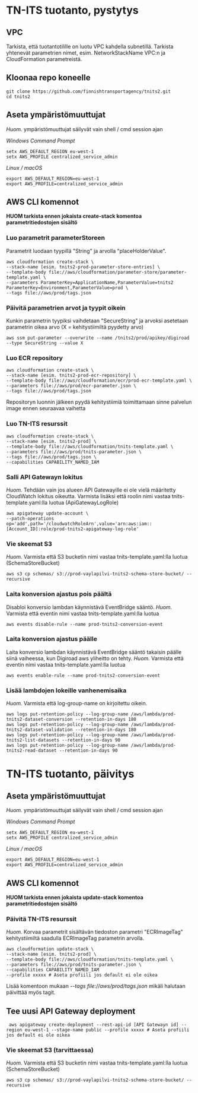 # TN-ITS tuotanto, pystytys

## VPC
Tarkista, että tuotantotilille on luotu VPC kahdella subnetillä. Tarkista yhtenevät parametrien nimet, esim. NetworkStackName VPC:n ja CloudFormation parametreistä.

## Kloonaa repo koneelle
```
git clone https://github.com/finnishtransportagency/tnits2.git
cd tnits2
```

## Aseta ympäristömuuttujat
*Huom.* ympäristömuuttujat säilyvät vain shell / cmd session ajan

*Windows Command Prompt*
```
setx AWS_DEFAULT_REGION eu-west-1
setx AWS_PROFILE centralized_service_admin
```

*Linux / macOS*
```
export AWS_DEFAULT_REGION=eu-west-1
export AWS_PROFILE=centralized_service_admin
```

## AWS CLI komennot

**HUOM tarkista ennen jokaista create-stack komentoa parametritiedostojen sisältö**

### Luo parametrit parameterStoreen
Parametrit luodaan tyypillä "String" ja arvolla "placeHolderValue".
```
aws cloudformation create-stack \
--stack-name [esim. tnits2-prod-parameter-store-entries] \
--template-body file://aws/cloudformation/parameter-store/parameter-template.yaml \
--parameters ParameterKey=ApplicationName,ParameterValue=tnits2 ParameterKey=Environment,ParameterValue=prod \
--tags file://aws/prod/tags.json
```

### Päivitä parametrien arvot ja tyypit oikein
Kunkin parametrin tyypiksi vaihdetaan "SecureString" ja arvoksi asetetaan parametrin oikea arvo (X = kehitystiimiltä pyydetty arvo)
```
aws ssm put-parameter --overwrite --name /tnits2/prod/apikey/digiroad --type SecureString --value X
```

### Luo ECR repository
```
aws cloudformation create-stack \
--stack-name [esim. tnits2-prod-ecr-repository] \
--template-body file://aws/cloudformation/ecr/prod-ecr-template.yaml \
--parameters file://aws/prod/ecr-parameter.json \
--tags file://aws/prod/tags.json
```
Repositoryn luonnin jälkeen pyydä kehitystiimiä toimittamaan sinne palvelun image ennen seuraavaa vaihetta

### Luo TN-ITS resurssit
```
aws cloudformation create-stack \
--stack-name [esim. tnits2-prod] \
--template-body file://aws/cloudformation/tnits-template.yaml \
--parameters file://aws/prod/tnits-parameter.json \
--tags file://aws/prod/tags.json \
--capabilities CAPABILITY_NAMED_IAM
```

### Salli API Gatewayn lokitus
*Huom.* Tehdään vain jos alueen API Gatewayille ei ole vielä määritetty CloudWatch lokitus oikeutta. Varmista lisäksi että roolin nimi vastaa tnits-template.yaml:lla luotua (ApiGatewayLogRole)
```
aws apigateway update-account \
--patch-operations op='add',path='/cloudwatchRoleArn',value='arn:aws:iam::[Account_ID]:role/prod-tnits2-apigateway-log-role'
```

### Vie skeemat S3
*Huom.* Varmista että S3 bucketin nimi vastaa tnits-template.yaml:lla luotua (SchemaStoreBucket)
```
aws s3 cp schemas/ s3://prod-vaylapilvi-tnits2-schema-store-bucket/ --recursive

```

### Laita konversion ajastus pois päältä
Disabloi konversio lambdan käynnistävä EventBridge sääntö.
*Huom.* Varmista että eventin nimi vastaa tnits-template.yaml:lla luotua
```
aws events disable-rule --name prod-tnits2-conversion-event
```

### Laita konversion ajastus päälle
Laita konversio lambdan käynnistävä EventBridge sääntö takaisin päälle siinä vaiheessa, kun Digiroad aws yliheitto on tehty.
*Huom.* Varmista että eventin nimi vastaa tnits-template.yaml:lla luotua
```
aws events enable-rule --name prod-tnits2-conversion-event
```

### Lisää lambdojen lokeille vanhenemisaika
*Huom.* Varmista että log-group-name on kirjoitettu oikein.

```
aws logs put-retention-policy --log-group-name /aws/lambda/prod-tnits2-dataset-conversion --retention-in-days 180
aws logs put-retention-policy --log-group-name /aws/lambda/prod-tnits2-dataset-validation --retention-in-days 180
aws logs put-retention-policy --log-group-name /aws/lambda/prod-tnits2-list-datasets --retention-in-days 90
aws logs put-retention-policy --log-group-name /aws/lambda/prod-tnits2-read-dataset --retention-in-days 90
```

# TN-ITS tuotanto, päivitys

## Aseta ympäristömuuttujat
*Huom.* ympäristömuuttujat säilyvät vain shell / cmd session ajan

*Windows Command Prompt*
```
setx AWS_DEFAULT_REGION eu-west-1
setx AWS_PROFILE centralized_service_admin
```

*Linux / macOS*
```
export AWS_DEFAULT_REGION=eu-west-1
export AWS_PROFILE=centralized_service_admin
```

## AWS CLI komennot

**HUOM tarkista ennen jokaista update-stack komentoa parametritiedostojen sisältö**

### Päivitä TN-ITS resurssit
*Huom.* Korvaa parametrit sisältävän tiedoston parametri "ECRImageTag" kehitystiimiltä saadulla ECRImageTag parametrin arvolla. 
```
aws cloudformation update-stack \
--stack-name [esim. tnits2-prod] \
--template-body file://aws/cloudformation/tnits-template.yaml \
--parameters file://aws/prod/tnits-parameter.json \
--capabilities CAPABILITY_NAMED_IAM
--profile xxxxx # Aseta profiili jos default ei ole oikea
```
Lisää komentoon mukaan *--tags file://aws/prod/tags.json* mikäli halutaan päivittää myös tagit. 

## Tee uusi API Gateway deployment
```
 aws apigateway create-deployment --rest-api-id [API Gatewayn id] --region eu-west-1 --stage-name public --profile xxxxx # Aseta profiili jos default ei ole oikea
```

### Vie skeemat S3 (tarvittaessa)
*Huom.* Varmista että S3 bucketin nimi vastaa tnits-template.yaml:lla luotua (SchemaStoreBucket)
```
aws s3 cp schemas/ s3://prod-vaylapilvi-tnits2-schema-store-bucket/ --recursive

```
